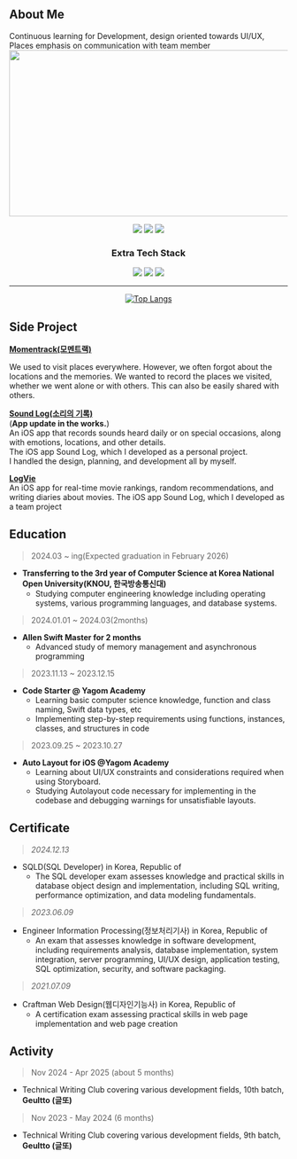 <!DOCTYPE html>
<html>
<head>
</head>
<!-- <div align="center">  <h1>🛠 Mobile Developer - Kim Seohyun 📱 </h1> </div> -->
<!--[![Hits](https://hits.seeyoufarm.com/api/count/incr/badge.svg?url=https%3A%2F%2Fgithub.com%2Fgjbae1212%2Fhit-counter&count_bg=%23000000&title_bg=%23497AFF&icon=github.svg&icon_color=%23FFF6A1&title=hits&edge_flat=false)](https://hits.seeyoufarm.com)-->

## About Me
Continuous learning for Development, design oriented towards UI/UX, Places emphasis on communication with team member
<a href="https://github.com/devxb/gitanimals">
<img
  src="https://render.gitanimals.org/farms/cestbonciel"
  width="600"
  height="300"
/>
</a>
<div align="center">
<a href="https://developer.apple.com/kr/xcode/swiftui/" target="_blank"><img src="https://img.shields.io/badge/SwiftUI-066FFD?style=for-the-badge&logo=Swift&logoColor=white"/></a>
<a href="https://developer.apple.com/kr/swift/" target="_blank"> <img src="https://img.shields.io/badge/Swift(UIKit)-orange?style=for-the-badge&logo=Swift&logoColor=white"/></a>
<a href="#"><img src="https://img.shields.io/badge/Git-d5d5d5?style=for-the-badge&logo=git&logoColor=EA4E31"/></a>

<h3>Extra Tech Stack</h3>
<a href="[HTML](https://developer.mozilla.org/en-US/docs/Learn/Getting_started_with_the_web/HTML_basics)" target="_blank"><img src="https://img.shields.io/badge/HTML5-E34F26?style=for-the-badge&logo=HTML5&logoColor=white"></a>
<a href="[CSS3]([https://developer.mozilla.org/en-US/docs/Learn/Getting_started_with_the_web/HTML_basics](https://developer.mozilla.org/ko/docs/Learn/Getting_started_with_the_web/CSS_basics))" target="_blank"><img src="https://img.shields.io/badge/CSS3-3595D0?style=for-the-badge&logo=CSS3&logoColor=white"></a>
 <a href="https://kimseohyun.notion.site/Shyun-Cloud-AI-iOS-mobile-aa785e648db64686b1260f66afb2438d" target="_blank"><img src="https://img.shields.io/badge/Notion-000000?style=for-the-badge&logo=Notion&logoColor=white"/></a>

<br/>
<hr class="solid">

[![Top Langs](https://github-readme-stats.vercel.app/api/top-langs/?username=cestbonciel&layout=compact)](https://github.com/cestbonciel/github-readme-stats)
</div>

## Side Project
**[Momentrack(모멘트랙)](https://github.com/Momentrack/Momentrack)**<br>

We used to visit places everywhere. However, we often forgot about the locations and the memories. We wanted to record the places we visited, whether we went alone or with others. This can also be easily shared with others.<br>

**[Sound Log(소리의 기록)](https://apps.apple.com/kr/app/%EC%86%8C%EB%A6%AC%EC%9D%98-%EA%B8%B0%EB%A1%9D/id6479898076?l=en-GB)**<br>
(**App update in the works.**)<br>
An iOS app that records sounds heard daily or on special occasions, along with emotions, locations, and other details.<br>
The iOS app Sound Log, which I developed as a personal project.<br> I handled the design, planning, and development all by myself.

**[LogVie](https://github.com/cestbonciel/logvie-front)**<br>
An iOS app for real-time movie rankings, random recommendations, and writing diaries about movies.
The iOS app Sound Log, which I developed as a team project
## Education 
> 2024.03 ~ ing(Expected graduation in February 2026)
- **Transferring to the 3rd year of Computer Science at Korea National Open University(KNOU, 한국방송통신대)**<br>
  - Studying computer engineering knowledge including operating systems, various programming languages, and database systems.
> 2024.01.01 ~ 2024.03(2months)
- **Allen Swift Master for 2 months**
  - Advanced study of memory management and asynchronous programming<br>
> 2023.11.13 ~ 2023.12.15
- **Code Starter @ Yagom Academy**<br>
  - Learning basic computer science knowledge, function and class naming, Swift data types, etc
  - Implementing step-by-step requirements using functions, instances, classes, and structures in code
> 2023.09.25 ~ 2023.10.27
- **Auto Layout for iOS @Yagom Academy**<br>
  - Learning about UI/UX constraints and considerations required when using Storyboard.
  - Studying Autolayout code necessary for implementing in the codebase and debugging warnings for unsatisfiable layouts.

## Certificate
> *2024.12.13*
- SQLD(SQL Developer) in Korea, Republic of 
  - The SQL developer exam assesses knowledge and practical skills in database object design and implementation, including SQL writing, performance optimization, and data modeling fundamentals.
> *2023.06.09*
- Engineer Information Processing(정보처리기사) in Korea, Republic of
  - An exam that assesses knowledge in software development, including requirements analysis, database implementation, system integration, server programming, UI/UX design, application testing, SQL optimization, security, and software packaging.
> *2021.07.09*
- Craftman Web Design(웹디자인기능사) in Korea, Republic of
  - A certification exam assessing practical skills in web page implementation and web page creation

  
## Activity
> Nov 2024 - Apr 2025 (about 5 months)  
- Technical Writing Club covering various development fields, 10th batch, **Geultto (글또)**
  
> Nov 2023 - May 2024 (6 months)  
- Technical Writing Club covering various development fields, 9th batch, **Geultto (글또)**

</div>
</html>
